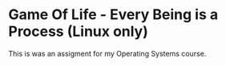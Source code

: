 # Game Of Life - Every Being is a Process (Linux only)
 This is was an assigment for my Operating Systems course.
